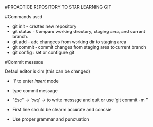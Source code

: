 #PROACTICE REPOSITORY TO STAR LEARNING GIT

#Commands used

- git init - creates new repository
- git status - Compare working directory, staging area, and current branch.
- git add - add changees from working dir to staging area
- git commit - commit changes from staging area to current branch
- git config : set or configure git

#Commit message

Defaul editor is cim (this can be changed)
- 'i' to enter *insert* mode
- type commit message
- "Esc" -> ':wq' -> to write message and quit or use 'git commit -m '<messag>'

- First line should be clearm accurate and concsie
- Use proper grammar and punctuation

